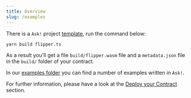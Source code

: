 ```yaml
---
title: Overview
slug: /examples
---
```


There is a `Ask!` project [template](https://github.com/ask-lang/ask-template), run the command below:

```bash
yarn build flipper.ts
```

As a result you'll get a file `build/flipper.wasm` file and a `metadata.json` file in the `build/` folder of your contract.

In our [examples folder](https://github.com/ask-lang/ask/tree/main/examples) you can find a number of examples written in `Ask!`.

For further information, please have a look at the [Deploy your Contract](../getting-started/deploying.md) section.
